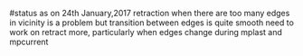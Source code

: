 #status as on 24th January,2017
retraction when there are too many edges in vicinity is a problem
but transition between edges is quite smooth
need to work on retract more, particularly when edges change during mplast and mpcurrent
